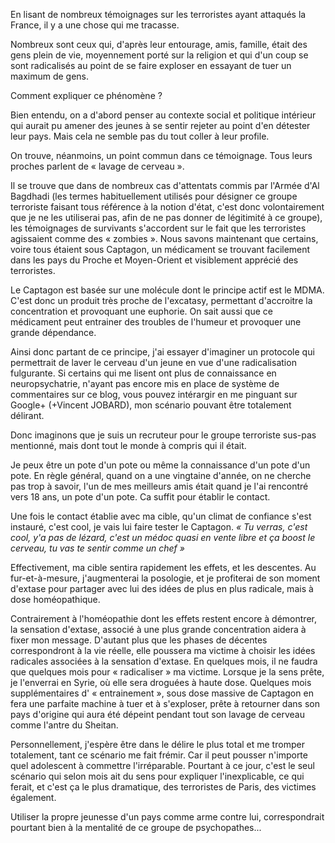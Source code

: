 En lisant de nombreux témoignages sur les terroristes ayant attaqués la France, il y a une chose qui me tracasse.

Nombreux sont ceux qui, d'après leur entourage, amis, famille, était des gens plein de vie, moyennement porté sur la religion et qui d'un coup se sont radicalisés au point de se faire exploser en essayant de tuer un maximum de gens. 

Comment expliquer ce phénomène ?

Bien entendu, on a d'abord penser au contexte social et politique intérieur qui aurait pu amener des jeunes à se sentir rejeter au point d'en détester leur pays. Mais cela ne semble pas du tout coller à leur profile.

On trouve, néanmoins, un point commun dans ce témoignage. Tous leurs proches parlent de « lavage de cerveau ».

Il se trouve que dans de nombreux cas d'attentats commis par l'Armée d'Al Bagdhadi (les termes habituellement utilisés pour désigner ce groupe terroriste faisant tous référence à la notion d'état, c'est donc volontairement que je ne les utiliserai pas, afin de ne pas donner de légitimité à ce groupe), les témoignages de survivants s'accordent sur le fait que les terroristes agissaient comme des « zombies ». Nous savons maintenant que certains, voire tous étaient sous Captagon, un médicament se trouvant facilement dans les pays du Proche et Moyen-Orient et visiblement apprécié des terroristes.

Le Captagon est basée sur une molécule dont le principe actif est le MDMA. C'est donc un produit très proche de l'excatasy, permettant d'accroitre la concentration et provoquant une euphorie. On sait aussi que ce médicament peut entrainer des troubles de l'humeur et provoquer une grande dépendance.

Ainsi donc partant de ce principe, j'ai essayer d'imaginer un protocole qui permettrait de laver le cerveau d'un jeune en vue d'une radicalisation fulgurante. Si certains qui me lisent ont plus de connaissance en neuropsychatrie, n'ayant pas encore mis en place de système de commentaires sur ce blog, vous pouvez intérargir en me pinguant sur Google+ (+Vincent JOBARD), mon scénario pouvant être totalement délirant.

Donc imaginons que je suis un recruteur pour le groupe terroriste sus-pas mentionné, mais dont tout le monde à compris qui il était.

Je peux être un pote d'un pote ou même la connaissance d'un pote d'un pote. En règle général, quand on a une vingtaine d'année, on ne cherche pas trop à savoir, l'un de mes meilleurs amis était quand je l'ai rencontré vers 18 ans, un pote d'un pote. Ca suffit pour établir le contact.

Une fois le contact établie avec ma cible, qu'un climat de confiance s'est instauré, c'est cool, je vais lui faire tester le Captagon. _« Tu verras, c'est cool, y'a pas de lézard, c'est un médoc quasi en vente libre et ça boost le cerveau, tu vas te sentir comme un chef »_

Effectivement, ma cible sentira rapidement les effets, et les descentes. Au fur-et-à-mesure, j'augmenterai la posologie, et je profiterai de son moment d'extase pour partager avec lui des idées de plus en plus radicale, mais à dose homéopathique.

Contrairement à l'homéopathie dont les effets restent encore à démontrer, la sensation d'extase, associé à une plus grande concentration aidera à fixer mon message. D'autant plus que les phases de décentes correspondront à la vie réelle, elle poussera ma victime à choisir les idées radicales associées à la sensation d'extase. En quelques mois, il ne faudra que quelques mois pour « radicaliser » ma victime. Lorsque je la sens prête, je l'enverrai en Syrie, où elle sera droguées à haute dose. Quelques mois supplémentaires d' « entrainement », sous dose massive de Captagon en fera une parfaite machine à tuer et à s'exploser, prête à retourner dans son pays d'origine qui aura été dépeint pendant tout son lavage de cerveau comme l'antre du Sheitan.

Personnellement, j'espère être dans le délire le plus total et me tromper totalement, tant ce scénario me fait frémir. Car il peut pousser n'importe quel adolescent à commettre l'irréparable. Pourtant à ce jour, c'est le seul scénario qui selon mois ait du sens pour expliquer l'inexplicable, ce qui ferait, et c'est ça le plus dramatique, des terroristes de Paris, des victimes également. 

Utiliser la propre jeunesse d'un pays comme arme contre lui, correspondrait pourtant bien à la mentalité de ce groupe de psychopathes...